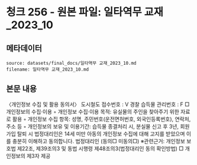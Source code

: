 # 청크 256 - 원본 파일: 일타역무 교재_2023_10

## 메타데이터

```
source: datasets/final_docs/일타역무 교재_2023_10.md
filename: 일타역무 교재_2023_10.md
```

## 본문 내용

〈개인정보 수집 및 활용 동의서〉 도시철도 접수번호 : V 경찰 습득물 관리번호 : F □ 개인정보의 수집·이용  ◦ 개인정보 수집·이용 목적: 유실물의 주인을 찾아주기 위한 자료로 활용  ◦ 개인정보 수집 항목: 성명, 주민번호(운전면허번호, 외국인등록번호), 연락처, 주소 등  ◦ 개인정보의 보유 및 이용기간: 습득물 종결처리 시, 분실물 신고 후 3년, 회원가입 탈퇴 시  법정대리인은 14세 미만 아동의 개인정보 수집에 대해 고지를 받았으며 이를 충분히 이해하고 동의합니다. 법정대리인 (동의□ 미동의□)  ※관련근거: 개인정보 보호법 제22조, 제39조의3 및 동법 시행령 제48조의3(법정대리인 동의 확인방법)    □ 개인정보의 제3자 제공
